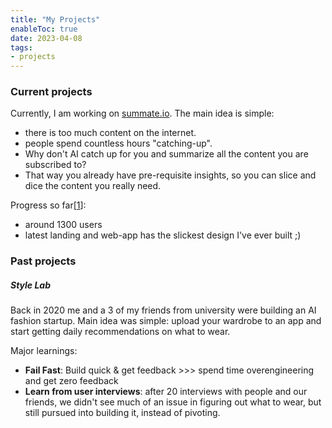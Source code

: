 ```yaml
---
title: "My Projects"
enableToc: true
date: 2023-04-08
tags:
- projects
---
```

### Current projects
Currently, I am working on [summate.io](https://summate.io). The main idea is simple:
- there is too much content on the internet.
- people spend countless hours "catching-up". 
- Why don't AI catch up for you and summarize all the content you are subscribed to?
- That way you already have pre-requisite insights, so you can slice and dice the content you really need.


Progress so far[[1](https://x.com/0xRaduan/status/1686409392475000832?s=20)]:
- around 1300 users
- latest landing and web-app has the slickest design I've ever built ;)

### Past projects
##### Style Lab
Back in 2020 me and a 3 of my friends from university were building an AI fashion startup. Main idea was simple: upload your wardrobe to an app and start getting daily recommendations on what to wear.

Major learnings:
- **Fail Fast**: Build quick & get feedback >>> spend time overengineering and get zero feedback
- **Learn from user interviews**: after 20 interviews with people and our friends, we didn't see much of an issue in figuring out what to wear, but still pursued into building it, instead of pivoting.

